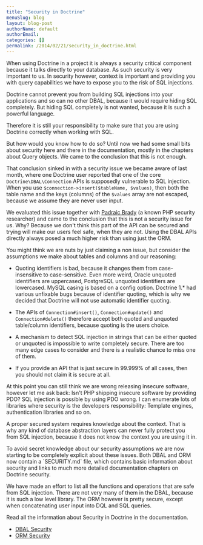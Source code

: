 ```yaml
---
title: "Security in Doctrine"
menuSlug: blog
layout: blog-post
authorName: default
authorEmail:
categories: []
permalink: /2014/02/21/security_in_doctrine.html
---
```

When using Doctrine in a project it is always a security critical
component because it talks directly to your database. As such security
is very important to us. In security however, context is important and
providing you with query capabilities we have to expose you to the risk
of SQL injections.

Doctrine cannot prevent you from building SQL injections into your
applications and so can no other DBAL, because it would require hiding
SQL completely. But hiding SQL completely is not wanted, because it is
such a powerful language.

Therefore it is still your responsibility to make sure that you are
using Doctrine correctly when working with SQL.

But how would you know how to do so? Until now we had some small bits
about security here and there in the documentation, mostly in the
chapters about Query objects. We came to the conclusion that this is not
enough.

That conclusion sinked in with a security issue we became aware of last
month, where one Doctrine user reported that one of the core
`Doctrine\DBAL\Connection` APIs is supposedly vulnerable to SQL
injection. When you use `$connection->insert($tableName, $values)`, then
both the table name and the keys (columns) of the `$values` array are
not escaped, because we assume they are never user input.

We evaluated this issue together with [Padraic
Brady](http://blog.astrumfutura.com/) (a known PHP security researcher)
and came to the conclusion that this is not a security issue for us.
Why? Because we don't think this part of the API can be secured and
trying will make our users feel safe, when they are not. Using the DBAL
APIs directly always posed a much higher risk than using just the ORM.

You might think we are nuts by just claiming a non issue, but consider
the assumptions we make about tables and columns and our reasoning:

-   Quoting identifiers is bad, because it changes them from
    case-insensitive to case-sensitive. Even more weird, Oracle unquoted
    identifiers are uppercased, PostgreSQL unquoted identifiers are
    lowercased. MySQL casing is based on a config option. Doctrine 1.\*
    had various unfixable bugs because of identifier quoting, which is
    why we decided that Doctrine will not use automatic identifier
    quoting.

-   The APIs of `Connection#insert()`, `Connection#update()` and
    `Connection#delete()` therefore accept both quoted and unquoted
    table/column identifiers, because quoting is the users choice.

-   A mechanism to detect SQL injection in strings that can be either
    quoted or unquoted is impossible to write completely secure. There
    are too many edge cases to consider and there is a realistic chance
    to miss one of them.

-   If you provide an API that is just secure in 99.999% of all cases,
    then you should not claim it is secure at all.

At this point you can still think we are wrong releasing insecure
software, however let me ask back: Isn't PHP shipping insecure software
by providing PDO? SQL injection is possible by using PDO wrong. I can
enumerate lots of libraries where security is the developers
responsibility: Template engines, authentication libraries and so on.

A proper secured system requires knowledge about the context. That is
why any kind of database abstraction layers can never fully protect you
from SQL injection, because it does not know the context you are using
it in.

To avoid secret knowledge about our security assumptions we are now
starting to be completely explicit about these issues. Both DBAL and ORM
now contain a \`SECURITY.md\` file, which contains basic information
about security and links to much more detailed documentation chapters on
Doctrine security.

We have made an effort to list all the functions and operations that are
safe from SQL injection. There are not very many of them in the DBAL,
because it is such a low level library. The ORM however is pretty
secure, except when concatenating user input into DQL and SQL queries.

Read all the information about Security in Doctrine in the
documentation.

-   [DBAL
    Security](http://docs.doctrine-project.org/projects/doctrine-dbal/en/latest/reference/security.html)
-   [ORM
    Security](http://docs.doctrine-project.org/en/latest/reference/security.html)

